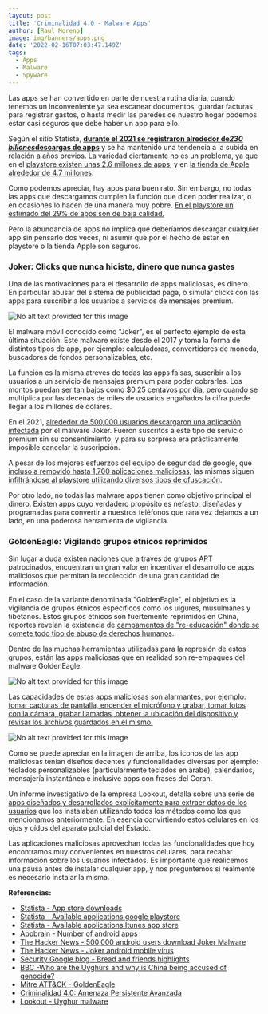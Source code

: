 ```yaml
---
layout: post
title: 'Criminalidad 4.0 - Malware Apps'
author: [Raul Moreno]
image: img/banners/apps.png
date: '2022-02-16T07:03:47.149Z'
tags:
  - Apps
  - Malware
  - Spyware
---
```


Las apps se han convertido en parte de nuestra rutina diaria, cuando tenemos un inconveniente ya sea escanear documentos, guardar facturas para registrar gastos, o hasta medir las paredes de nuestro hogar podemos estar casi seguros que debe haber un app para ello.

Según el sitio Statista, [**durante el 2021 se registraron alrededor de**](https://www.statista.com/statistics/271644/worldwide-free-and-paid-mobile-app-store-downloads/)***[230 billones](https://www.statista.com/statistics/271644/worldwide-free-and-paid-mobile-app-store-downloads/)***[**descargas de apps**](https://www.statista.com/statistics/271644/worldwide-free-and-paid-mobile-app-store-downloads/) y se ha mantenido una tendencia a la subida en relación a años previos. La variedad ciertamente no es un problema, ya que en el [playstore existen unas 2.6 millones de apps](https://www.statista.com/statistics/266210/number-of-available-applications-in-the-google-play-store/), y en [la tienda de Apple alrededor de 4.7 millones](https://www.statista.com/statistics/268251/number-of-apps-in-the-itunes-app-store-since-2008/).

Como podemos apreciar, hay apps para buen rato. Sin embargo, no todas las apps que descargamos cumplen la función que dicen poder realizar, o en ocasiones lo hacen de una manera muy pobre. [En el playstore un estimado del 29% de apps son de baja calidad.](https://www.appbrain.com/stats/number-of-android-apps)

Pero la abundancia de apps no implica que deberíamos descargar cualquier app sin pensarlo dos veces, ni asumir que por el hecho de estar en playstore o la tienda Apple son seguros.

### Joker: Clicks que nunca hiciste, dinero que nunca gastes

Una de las motivaciones para el desarrollo de apps maliciosas, es dinero. En particular abusar del sistema de publicidad paga, o simular clicks con las apps para suscribir a los usuarios a servicios de mensajes premium.

![No alt text provided for this image](https://media.licdn.com/dms/image/C4D12AQFtRq7lYTXR7A/article-inline_image-shrink_1000_1488/0/1644950339460?e=1685577600&v=beta&t=lqyoALx4i_isqck3FkLOSpBJfDSQXbaejWZXl-MwDlo)

El malware móvil conocido como "Joker", es el perfecto ejemplo de esta última situación. Este malware existe desde el 2017 y toma la forma de distintos tipos de app, por ejemplo: calculadoras, convertidores de moneda, buscadores de fondos personalizables, etc.

La función es la misma atreves de todas las apps falsas, suscribir a los usuarios a un servicio de mensajes premium para poder cobrarles. Los montos puedan ser tan bajos como $0.25 centavos por dia, pero cuando se multiplica por las decenas de miles de usuarios engañados la cifra puede llegar a los millones de dólares.

En el 2021, [alrededor de 500,000 usuarios descargaron una aplicación infectada](https://thehackernews.com/2021/12/over-500000-android-users-downloaded.html) por el malware Joker. Fueron suscritos a este tipo de servicio premium sin su consentimiento, y para su sorpresa era prácticamente imposible cancelar la suscripción.

A pesar de los mejores esfuerzos del equipo de seguridad de google, que [incluso a removido hasta 1,700 aplicaciones maliciosas](https://thehackernews.com/2020/07/joker-android-mobile-virus.html), las mismas siguen [infiltrándose al playstore utilizando diversos tipos de ofuscación](https://security.googleblog.com/2020/01/pha-family-highlights-bread-and-friends.html).

Por otro lado, no todas las malware apps tienen como objetivo principal el dinero. Existen apps cuyo verdadero propósito es nefasto, diseñadas y programadas para convertir a nuestros teléfonos que rara vez dejamos a un lado, en una poderosa herramienta de vigilancia.

### GoldenEagle: Vigilando grupos étnicos reprimidos

Sin lugar a duda existen naciones que a través de [grupos APT](https://www.linkedin.com/pulse/criminalidad-40-amenaza-persistente-avanzada-moreno-jimenez/) patrocinados, encuentran un gran valor en incentivar el desarrollo de apps maliciosos que permitan la recolección de una gran cantidad de información.

En el caso de la variante denominada "GoldenEagle", el objetivo es la vigilancia de grupos étnicos específicos como los uigures, musulmanes y tibetanos. Estos grupos étnicos son fuertemente reprimidos en China, reportes revelan la existencia de [campamentos de "re-educación" donde se comete todo tipo de abuso de derechos humanos](https://www.bbc.com/news/world-asia-china-22278037).

Dentro de las muchas herramientas utilizadas para la represión de estos grupos, están las apps maliciosas que en realidad son re-empaques del malware GoldenEagle.

![No alt text provided for this image](https://media.licdn.com/dms/image/C4D12AQE4FSKS9R2h_w/article-inline_image-shrink_1500_2232/0/1643985390399?e=1685577600&v=beta&t=hW7W4cBvpkbZJVpB9USZY-nXv0fTZ7EyvfV9HgoYl6w)

Las capacidades de estas apps maliciosas son alarmantes, por ejemplo: [tomar capturas de pantalla, encender el micrófono y grabar, tomar fotos con la cámara, grabar llamadas, obtener la ubicación del dispositivo y revisar los archivos guardados en el mismo.](https://attack.mitre.org/software/S0551/)

![No alt text provided for this image](https://media.licdn.com/dms/image/C4D12AQEHw_3Bc5LLow/article-inline_image-shrink_1500_2232/0/1644438174934?e=1685577600&v=beta&t=JmWLwGWOkgc95fYiG5tMY3h73PEK6YiZPm6kcYqP5gw)

Como se puede apreciar en la imagen de arriba, los iconos de las app maliciosas tenían diseños decentes y funcionalidades diversas por ejemplo: teclados personalizables (particularmente teclados en árabe), calendarios, mensajería instantánea e inclusive apps con frases del Coran.

Un informe investigativo de la empresa Lookout, detalla sobre una serie de [apps diseñados y desarrollados explícitamente para extraer datos de los usuarios](https://www.lookout.com/documents/threat-reports/us/lookout-uyghur-malware-tr-us.pdf) que los instalaban utilizando todos los métodos como los que mencionamos anteriormente. En esencia convirtiendo estos celulares en los ojos y oídos del aparato policial del Estado.

Las aplicaciones maliciosas aprovechan todas las funcionalidades que hoy encontramos muy convenientes en nuestros celulares, para recabar información sobre los usuarios infectados. Es importante que realicemos una pausa antes de instalar cualquier app, y nos preguntemos si realmente es necesario instalar la misma.


**Referencias:**

-   [Statista - App store downloads](https://www.statista.com/statistics/271644/worldwide-free-and-paid-mobile-app-store-downloads/)
-   [Statista - Available applications google playstore](https://www.statista.com/statistics/266210/number-of-available-applications-in-the-google-play-store/)
-   [Statista - Available applications Itunes app store](https://www.statista.com/statistics/268251/number-of-apps-in-the-itunes-app-store-since-2008/)
-   [Appbrain - Number of android apps](https://www.appbrain.com/stats/number-of-android-apps)
-   [The Hacker News - 500,000 android users download Joker Malware](https://thehackernews.com/2021/12/over-500000-android-users-downloaded.html)
-   [The Hacker News - Joker android mobile virus](https://thehackernews.com/2020/07/joker-android-mobile-virus.html)
-   [Security Google blog - Bread and friends highlights](https://security.googleblog.com/2020/01/pha-family-highlights-bread-and-friends.html)
-   [BBC -Who are the Uyghurs and why is China being accused of genocide?](https://www.bbc.com/news/world-asia-china-22278037)
-   [Mitre ATT&CK - GoldenEagle](https://attack.mitre.org/software/S0551/)
-   [Criminalidad 4.0: Amenaza Persistente Avanzada](https://www.linkedin.com/pulse/criminalidad-40-amenaza-persistente-avanzada-moreno-jimenez/)
-   [Lookout - Uyghur malware](https://www.lookout.com/documents/threat-reports/us/lookout-uyghur-malware-tr-us.pdf)